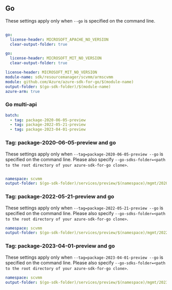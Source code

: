 ## Go

These settings apply only when `--go` is specified on the command line.

```yaml $(go)

go:
  license-header: MICROSOFT_APACHE_NO_VERSION
  clear-output-folder: true
```

```yaml $(go) && !$(track2)
go:
  license-header: MICROSOFT_MIT_NO_VERSION
  clear-output-folder: true
```

``` yaml $(go) && $(track2)
license-header: MICROSOFT_MIT_NO_VERSION
module-name: sdk/resourcemanager/scvmm/armscvmm
module: github.com/Azure/azure-sdk-for-go/$(module-name)
output-folder: $(go-sdk-folder)/$(module-name)
azure-arm: true
```

### Go multi-api

``` yaml $(go) && $(multiapi)
batch:
  - tag: package-2020-06-05-preview
  - tag: package-2022-05-21-preview
  - tag: package-2023-04-01-preview
```

### Tag: package-2020-06-05-preview and go

These settings apply only when `--tag=package-2020-06-05-preview --go` is specified on the command line.
Please also specify `--go-sdks-folder=<path to the root directory of your azure-sdk-for-go clone>`.

```yaml $(tag) == 'package-2020-06-05-preview' && $(go)

namespace: scvmm
output-folder: $(go-sdk-folder)/services/preview/$(namespace)/mgmt/2020-06-05-preview/$(namespace)
```

### Tag: package-2022-05-21-preview and go

These settings apply only when `--tag=package-2022-05-21-preview --go` is specified on the command line.
Please also specify `--go-sdks-folder=<path to the root directory of your azure-sdk-for-go clone>`.

```yaml $(tag) == 'package-2022-05-21-preview' && $(go)
namespace: scvmm
output-folder: $(go-sdk-folder)/services/preview/$(namespace)/mgmt/2022-05-21-preview/$(namespace)
```

### Tag: package-2023-04-01-preview and go

These settings apply only when `--tag=package-2023-04-01-preview --go` is specified on the command line.
Please also specify `--go-sdks-folder=<path to the root directory of your azure-sdk-for-go clone>`.

```yaml $(tag) == 'package-2023-04-01-preview' && $(go)
namespace: scvmm
output-folder: $(go-sdk-folder)/services/preview/$(namespace)/mgmt/2023-04-01-preview/$(namespace)
```